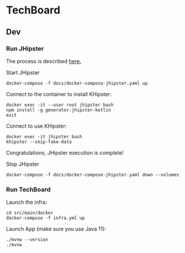 # TechBoard


## Dev

### Run JHipster

The process is described [here.](https://www.jhipster.tech/installation/#docker-installation-for-advanced-users-only)

Start JHipster

    docker-compose -f docs/docker-compose-jhipster.yaml up

Connect to the container to install KHipster:

    docker exec -it --user root jhipster bash
    npm install -g generator-jhipster-kotlin
    exit

Connect to use KHipster:

    docker exec -it jhipster bash
    khipster --skip-fake-data

Congratulations, JHipster execution is complete!


Stop JHipster

    docker-compose -f docs/docker-compose-jhipster.yaml down --volumes

### Run TechBoard

Launch the infra:

    cd src/main/docker
    docker-compose -f infra.yml up

Launch App (make sure you use Java 11):

    ./mvnw --version
    ./mvnw
